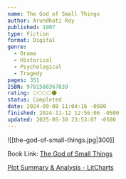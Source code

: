 ```yaml
---
name: The God of Small Things
author: Arundhati Roy
published: 1997
type: Fiction
format: Digital
genre:
  - Drama
  - Historical
  - Psychological
  - Tragedy
pages: 351
ISBN: 9781588367839
rating: 🌕🌕🌕🌕🌑
status: Completed
date: 2024-09-08 11:04:16 -0500
finished: 2024-11-12 12:56:06 -0500
updated: 2025-05-30 23:53:07 -0500
---
```


![[the-god-of-small-things.jpg|300]]

Book Link: [The God of Small Things](https://www.goodreads.com/book/show/9777.The_God_of_Small_Things)

[Plot Summary & Analysis - LitCharts](https://www.litcharts.com/lit/the-god-of-small-things/summary)
